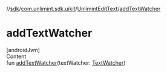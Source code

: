 //[sdk](../../../index.md)/[com.unlimint.sdk.uikit](../index.md)/[UnlimintEditText](index.md)/[addTextWatcher](add-text-watcher.md)



# addTextWatcher  
[androidJvm]  
Content  
fun [addTextWatcher](add-text-watcher.md)(textWatcher: [TextWatcher](https://developer.android.com/reference/kotlin/android/text/TextWatcher.html))  



